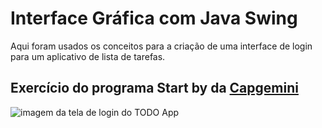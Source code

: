 # Interface Gráfica com Java Swing

Aqui foram usados os conceitos para a criação de uma interface de login
para um aplicativo de lista de tarefas.

## Exercício do programa Start by da [Capgemini](https://startcapgemini.com.br/?utm_source=Site+Capgemini&utm_medium=site&utm_campaign=site-capgemini-br&utm_id=site-capgemini-br-cta)

![imagem da tela de login do TODO App](https://user-images.githubusercontent.com/82242582/187896641-7248a53d-5e0c-4eae-a96b-5e5b4fcc7ea3.png)
